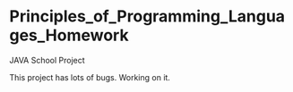 # Principles_of_Programming_Languages_Homework
JAVA School Project

This project has lots of bugs. Working on it.
